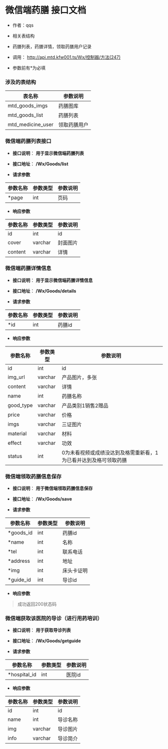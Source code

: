 # 微信端药膳 接口文档

+ 作者：qqs

+ 相关表结构

+ 药膳列表，药膳详情，领取药膳用户记录

+ 调用： http://api.mtd.kfw001.ts/Wx/控制器/方法(247)

+ 参数前有*为必填

### 涉及的表结构

|  表名称  |  参数说明 |
| --------- |  ------- |
| mtd_goods_imgs | 药膳图库 |
| mtd_goods_list | 药膳列表 |
| mtd_medicine_user | 领取药膳用户 |


### 微信端药膳列表接口

+ __接口说明__： __用于显示微信端药膳列表__

+ __接口地址__： __/Wx/Goods/list__

+ __请求参数__

|  参数名称  | 参数类型 | 参数说明 |
| --------- | -------- | ------- |
| *page | int | 页码 |

+ __响应参数__

|  参数名称  | 参数类型 | 参数说明 |
| --------- | -------- | ------- |
| id | int | id |
| cover | varchar | 封面图片 |
| content | varchar | 详情 |



### 微信端药膳详情信息

+ __接口说明__： __用于显示微信端药膳详情信息__

+ __接口地址__： __/Wx/Goods/details__

+ __请求参数__

|  参数名称  | 参数类型 | 参数说明 |
| --------- | -------- | ------- |
| *id | int | 药膳id |


+ __响应参数__

|  参数名称  | 参数类型 | 参数说明 |
| --------- | -------- | ------- |
| id | int | id |
| img_url | varchar | 产品图片，多张 |
| content | varchar | 详情 |
| name | int | 药膳名称 |
| good_type | varchar | 产品类别1销售2赠品 |
| price | varchar | 价格 |
| imgs | varchar | 三证图片 |
| material | varchar | 材料 |
| effect | varchar | 功效 |
| status | int | 0为未看视频或成绩没达到及格需重新看，1为已看并达到及格可领取药膳 |



### 微信端领取药膳信息保存

+ __接口说明__： __用于微信端领取药膳信息保存__

+ __接口地址__： __/Wx/Goods/save__

+ __请求参数__

|  参数名称  | 参数类型 | 参数说明 |
| --------- | -------- | ------- |
| *goods_id | int | 药膳id |
| *name | int | 名称 |
| *tel | int | 联系电话 |
| *address | int | 地址 |
| *img | int | 床头卡证明 |
| *guide_id | int | 导诊id |


+ __响应参数__

> 成功返回200状态码



### 微信端获取该医院的导诊（进行用药培训）

+ __接口说明__： __用于获取导诊列表__

+ __接口地址__： __/Wx/Goods/getguide__

+ __请求参数__

|  参数名称  | 参数类型 | 参数说明 |
| --------- | -------- | ------- |
| *hospital_id | int | 医院id |


+ __响应参数__

|  参数名称  | 参数类型 | 参数说明 |
| --------- | -------- | ------- |
| id | int | id |
| name | int | 导诊名称 |
| img | varchar | 导诊图片 |
| info | varchar | 导诊简介 |

